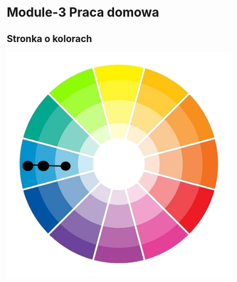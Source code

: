 # Module-3 Praca domowa

## Stronka o kolorach 

![Kolory](https://github.com/przemek0000/Module-3/blob/main/images/kolory-monochromatyczne-kolo-barw.png?raw=true)
